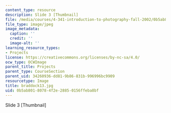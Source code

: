 ```yaml
---
content_type: resource
description: Slide 3 [Thumbnail]
file: /media/courses/4-341-introduction-to-photography-fall-2002/0b5ab80180784f2e28850156ffeba8bf_braddock13.jpg
file_type: image/jpeg
image_metadata:
  caption: ''
  credit: ''
  image-alt: ''
learning_resource_types:
- Projects
license: https://creativecommons.org/licenses/by-nc-sa/4.0/
ocw_type: OCWImage
parent_title: Projects
parent_type: CourseSection
parent_uid: 34260936-dd81-9b86-831b-996996bc9909
resourcetype: Image
title: braddock13.jpg
uid: 0b5ab801-8078-4f2e-2885-0156ffeba8bf
---
```

Slide 3 [Thumbnail]